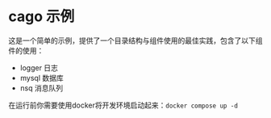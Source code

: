 # cago 示例

这是一个简单的示例，提供了一个目录结构与组件使用的最佳实践，包含了以下组件的使用：

- logger 日志
- mysql 数据库
- nsq 消息队列

在运行前你需要使用docker将开发环境启动起来：`docker compose up -d`
